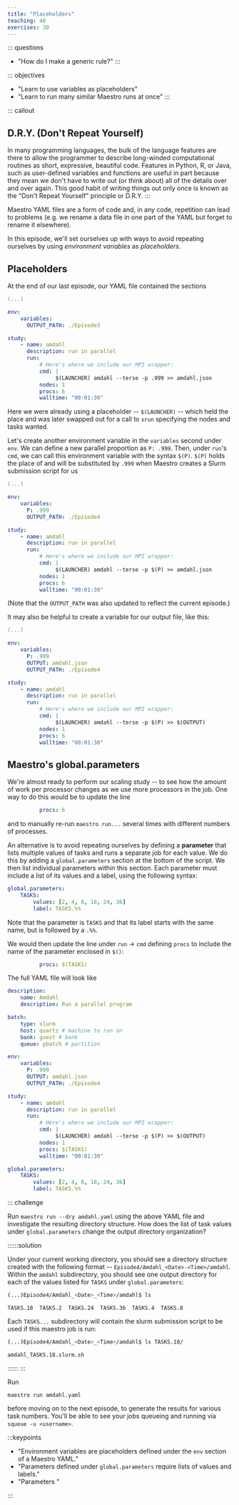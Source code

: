```yaml
---
title: "Placeholders"
teaching: 40
exercises: 30
---
```


::: questions
- "How do I make a generic rule?"
:::

::: objectives
- "Learn to use variables as placeholders"
- "Learn to run many similar Maestro runs at once"
:::

::: callout
## D.R.Y. (Don't Repeat Yourself)

In many programming languages, the bulk of the language features are
there to allow the programmer to describe long-winded computational
routines as short, expressive, beautiful code.  Features in Python,
R, or Java, such as user-defined variables and functions are useful in
part because they mean we don't have to write out (or think about)
all of the details over and over again.  This good habit of writing
things out only once is known as the "Don't Repeat Yourself"
principle or D.R.Y.
:::

Maestro YAML files are a form of code and, in any code, repetition can
lead to problems (e.g. we rename a data file in one part of the YAML
but forget to rename it elsewhere).

In this episode, we'll set ourselves up with ways to avoid repeating
ourselves by using *environment variables* as *placeholders*.


## Placeholders

At the end of our last episode, our YAML file contained the sections

```yml
(...)

env:
    variables:
      OUTPUT_PATH: ./Episode3

study:
    - name: amdahl
      description: run in parallel
      run:
          # Here's where we include our MPI wrapper:
          cmd: |
               $(LAUNCHER) amdahl --terse -p .999 >> amdahl.json
          nodes: 1
          procs: 6
          walltime: "00:01:30"
```

Here we were already using a placeholder -- `$(LAUNCHER)` -- which held
the place and was later swapped out for a call to `srun` specifying
the nodes and tasks wanted.

Let's create another environment variable in the `variables` second under
`env`. We can define a new parallel proportion as `P: .999`. Then, under
`run`'s `cmd`, we can call this environment variable with the syntax
`$(P)`. `$(P)` holds the place of and will be substituted by `.999` when
Maestro creates a Slurm submission script for us

```yml
(...)

env:
    variables:
      P: .999
      OUTPUT_PATH: ./Episode4

study:
    - name: amdahl
      description: run in parallel
      run:
          # Here's where we include our MPI wrapper:
          cmd: |
               $(LAUNCHER) amdahl --terse -p $(P) >> amdahl.json
          nodes: 1
          procs: 6
          walltime: "00:01:30"
```

(Note that the `OUTPUT_PATH` was also updated to reflect the current
episode.)

It may also be helpful to create a variable for our output file, like this:

```yml
(...)

env:
    variables:
      P: .999
      OUTPUT: amdahl.json
      OUTPUT_PATH: ./Episode4

study:
    - name: amdahl
      description: run in parallel
      run:
          # Here's where we include our MPI wrapper:
          cmd: |
               $(LAUNCHER) amdahl --terse -p $(P) >> $(OUTPUT)
          nodes: 1
          procs: 6
          walltime: "00:01:30"
```

## Maestro's global.parameters

We're almost ready to perform our scaling study -- to see how the amount of work per processor
changes as we use more processors in the job. One way to do this would be to update the line

```yml
          procs: 6
```

and to manually re-run `maestro run...` several times with different numbers of processes.

An alternative is to avoid repeating ourselves by defining a **parameter** that lists multiple
values of tasks and runs a separate job for each value. We do this by adding a 
`global.parameters` section at the bottom of the script. We then list individual parameters
within this section. Each parameter must include a list of its values and a label, using the
following syntax:


```yml
global.parameters:
    TASKS:
        values: [2, 4, 8, 18, 24, 36]
        label: TASKS.%%
```

Note that the parameter is `TASKS` and that its label starts with the same name, but is followed
by a `.%%`. 

We would then update the line under `run` -> `cmd` defining `procs` to include the name
of the parameter enclosed in `$()`:

```yml
          procs: $(TASKS)
```

The full YAML file will look like

```yml
description:
    name: Amdahl
    description: Run a parallel program

batch:
    type: slurm
    host: quartz # machine to run on
    bank: guest # bank
    queue: pbatch # partition

env:
    variables:
      P: .999
      OUTPUT: amdahl.json
      OUTPUT_PATH: ./Episode4

study:
    - name: amdahl
      description: run in parallel
      run:
          # Here's where we include our MPI wrapper:
          cmd: |
               $(LAUNCHER) amdahl --terse -p $(P) >> $(OUTPUT)
          nodes: 1
          procs: $(TASKS)
          walltime: "00:01:30"

global.parameters:
    TASKS:
        values: [2, 4, 8, 18, 24, 36]
        label: TASKS.%%
```

::: challenge

Run `maestro run --dry amdahl.yaml` using the above YAML file
and investigate the resulting directory structure. How does
the list of task values under `global.parameters` change the
output directory organization?

::::::solution

Under your current working directory, you should see a directory structure
created with the following format -- `Episode4/Amdahl_<Date>-<Time>/amdahl`.
Within the `amdahl` subdirectory, you should see one output directory
for each of the values listed for `TASKS` under `global.parameters`:

```bash
(...)Episode4/Amdahl_<Date>_<Time>/amdahl$ ls
```
```output
TASKS.18  TASKS.2  TASKS.24  TASKS.36  TASKS.4  TASKS.8
```

Each `TASKS...` subdirectory will contain the slurm submission script
to be used if this maestro job is run: 

```bash
(...)Episode4/Amdahl_<Date>_<Time>/amdahl$ ls TASKS.18/
```
```output
amdahl_TASKS.18.slurm.sh
```
::::::
:::

Run

```
maestro run amdahl.yaml
```

before moving on to the next episode, to generate the results for various task numbers. You'll be able to
see your jobs queueing and running via `squeue -u <username>`.


:::keypoints
- "Environment variables are placeholders defined under the `env` section of a Maestro YAML."
- "Parameters defined under `global.parameters` require lists of values and labels."
- "Parameters "

:::
